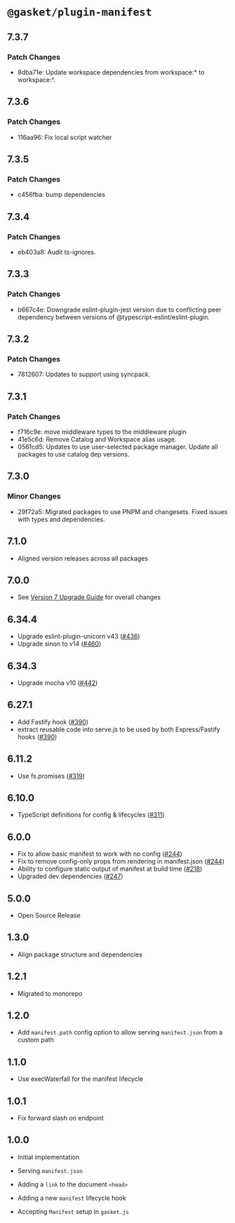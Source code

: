 # `@gasket/plugin-manifest`

## 7.3.7

### Patch Changes

- 8dba71e: Update workspace dependencies from workspace:\* to workspace:^.

## 7.3.6

### Patch Changes

- 116aa96: Fix local script watcher

## 7.3.5

### Patch Changes

- c456fba: bump dependencies

## 7.3.4

### Patch Changes

- eb403a8: Audit ts-ignores.

## 7.3.3

### Patch Changes

- b667c4e: Downgrade eslint-plugin-jest version due to conflicting peer dependency between versions of @typescript-eslint/eslint-plugin.

## 7.3.2

### Patch Changes

- 7812607: Updates to support using syncpack.

## 7.3.1

### Patch Changes

- f716c9e: move middleware types to the middleware plugin
- 41e5c6d: Remove Catalog and Workspace alias usage.
- 0561cd5: Updates to use user-selected package manager. Update all packages to use catalog dep versions.

## 7.3.0

### Minor Changes

- 29f72a5: Migrated packages to use PNPM and changesets. Fixed issues with types and dependencies.

## 7.1.0

- Aligned version releases across all packages

## 7.0.0

- See [Version 7 Upgrade Guide] for overall changes

## 6.34.4

- Upgrade eslint-plugin-unicorn v43 ([#436])
- Upgrade sinon to v14 ([#460])

## 6.34.3

- Upgrade mocha v10 ([#442])

## 6.27.1

- Add Fastify hook ([#390])
- extract reusable code into serve.js to be used by both Express/Fastify hooks ([#390])

## 6.11.2

- Use fs.promises ([#319])

## 6.10.0

- TypeScript definitions for config & lifecycles ([#311])

## 6.0.0

- Fix to allow basic manifest to work with no config ([#244])
- Fix to remove config-only props from rendering in manifest.json ([#244])
- Ability to configure static output of manifest at build time ([#218])
- Upgraded dev dependencies ([#247])

## 5.0.0

- Open Source Release

## 1.3.0

- Align package structure and dependencies

## 1.2.1

- Migrated to monorepo

## 1.2.0

- Add `manifest.path` config option to allow serving `manifest.json` from a custom path

## 1.1.0

- Use execWaterfall for the manifest lifecycle

## 1.0.1

- Fix forward slash on endpoint

## 1.0.0

- Initial implementation

- Serving `manifest.json`
- Adding a `link` to the document `<head>`
- Adding a new `manifest` lifecycle hook
- Accepting `Manifest` setup in `gasket.js`

[Version 7 Upgrade Guide]: /docs/upgrade-to-7.md
[#218]: https://github.com/godaddy/gasket/pull/218
[#244]: https://github.com/godaddy/gasket/pull/244
[#247]: https://github.com/godaddy/gasket/pull/247
[#311]: https://github.com/godaddy/gasket/pull/311
[#319]: https://github.com/godaddy/gasket/pull/319
[#390]: https://github.com/godaddy/gasket/pull/390
[#436]: https://github.com/godaddy/gasket/pull/436
[#442]: https://github.com/godaddy/gasket/pull/442
[#460]: https://github.com/godaddy/gasket/pull/460
